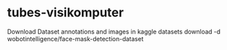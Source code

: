 # tubes-visikomputer
Download Dataset annotations and images in kaggle datasets download -d wobotintelligence/face-mask-detection-dataset
